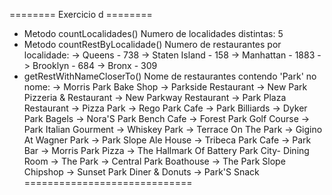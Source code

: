 ======== Exercicio d ========
- Metodo countLocalidades()
Numero de localidades distintas: 5
- Metodo countRestByLocalidade()
Numero de restaurantes por localidade:
 -> Queens - 738
 -> Staten Island - 158
 -> Manhattan - 1883
 -> Brooklyn - 684
 -> Bronx - 309
- getRestWithNameCloserTo()
Nome de restaurantes contendo 'Park' no nome:
 -> Morris Park Bake Shop
 -> Parkside Restaurant
 -> New Park Pizzeria & Restaurant
 -> New Parkway Restaurant
 -> Park Plaza Restaurant
 -> Pizza Park
 -> Rego Park Cafe
 -> Park Billiards
 -> Dyker Park Bagels
 -> Nora'S Park Bench Cafe
 -> Forest Park Golf Course
 -> Park Italian Gourment
 -> Whiskey Park
 -> Terrace On The Park
 -> Gigino At Wagner Park
 -> Park Slope Ale House
 -> Tribeca Park Cafe
 -> Park Bar
 -> Morris Park Pizza
 -> The Hallmark Of Battery Park City- Dining Room
 -> The Park
 -> Central Park Boathouse
 -> The Park Slope Chipshop
 -> Sunset Park Diner & Donuts
 -> Park'S Snack
=============================
